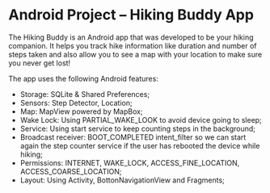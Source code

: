# Android Project – Hiking Buddy App
The Hiking Buddy is an Android app that was developed to be your hiking companion. It helps you track hike information like duration and number of steps taken and also allow you to see a map with your location to make sure you never get lost!

The app uses the following Android features:
- Storage: SQLite & Shared Preferences;
- Sensors: Step Detector, Location;
- Map: MapView powered by MapBox;
- Wake Lock: Using PARTIAL_WAKE_LOOK to avoid device going to sleep;
- Service: Using start service to keep counting steps in the background;
- Broadcast receiver: BOOT_COMPLETED intent_filter so we can start again the step counter
service if the user has rebooted the device while hiking;
- Permissions: INTERNET, WAKE_LOCK, ACCESS_FINE_LOCATION, ACCESS_COARSE_LOCATION;
- Layout: Using Activity, BottonNavigationView and Fragments;
